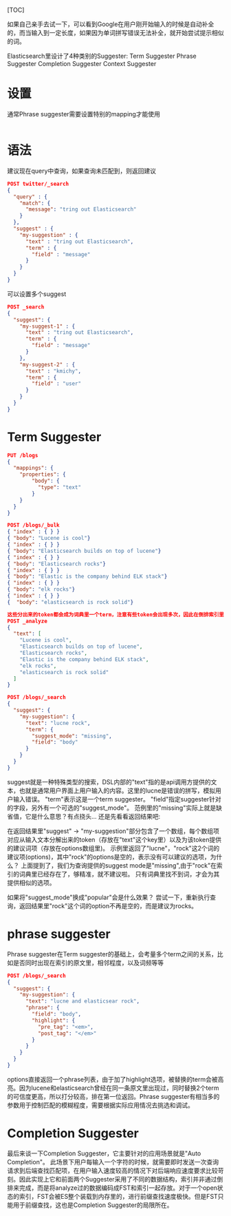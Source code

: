 [TOC]

如果自己亲手去试一下，可以看到Google在用户刚开始输入的时候是自动补全的，而当输入到一定长度，如果因为单词拼写错误无法补全，就开始尝试提示相似的词。

Elasticsearch里设计了4种类别的Suggester:
Term Suggester
Phrase Suggester
Completion Suggester
Context Suggester


# 设置
通常Phrase suggester需要设置特别的mapping才能使用
```json

```
# 语法
建议现在query中查询，如果查询未匹配到，则返回建议
```json
POST twitter/_search
{
  "query" : {
    "match": {
      "message": "tring out Elasticsearch"
    }
  },
  "suggest" : {
    "my-suggestion" : {
      "text" : "tring out Elasticsearch",
      "term" : {
        "field" : "message"
      }
    }
  }
}
```
可以设置多个suggest
```json
POST _search
{
  "suggest": {
    "my-suggest-1" : {
      "text" : "tring out Elasticsearch",
      "term" : {
        "field" : "message"
      }
    },
    "my-suggest-2" : {
      "text" : "kmichy",
      "term" : {
        "field" : "user"
      }
    }
  }
}
```

# Term Suggester
```json
PUT /blogs
{
  "mappings": {
    "properties": {
        "body": {
          "type": "text"
        }
    }
  }
}

POST /blogs/_bulk
{ "index" : { } }
{ "body": "Lucene is cool"}
{ "index" : { } }
{ "body": "Elasticsearch builds on top of lucene"}
{ "index" : { } }
{ "body": "Elasticsearch rocks"}
{ "index" : { } }
{ "body": "Elastic is the company behind ELK stack"}
{ "index" : { } }
{ "body": "elk rocks"}
{ "index" : { } }
{  "body": "elasticsearch is rock solid"}

这些分出来的token都会成为词典里一个term，注意有些token会出现多次，因此在倒排索引里记录的词频会比较高，同时记录的还有这些token在原文档里的偏移量和相对位置信息。
POST _analyze
{
  "text": [
    "Lucene is cool",
    "Elasticsearch builds on top of lucene",
    "Elasticsearch rocks",
    "Elastic is the company behind ELK stack",
    "elk rocks",
    "elasticsearch is rock solid"
  ]
}

POST /blogs/_search
{
  "suggest": {
    "my-suggestion": {
      "text": "lucne rock",
      "term": {
        "suggest_mode": "missing",
        "field": "body"
      }
    }
  }
}
```
suggest就是一种特殊类型的搜索，DSL内部的"text"指的是api调用方提供的文本，也就是通常用户界面上用户输入的内容。这里的lucne是错误的拼写，模拟用户输入错误。 "term"表示这是一个term suggester。 "field"指定suggester针对的字段，另外有一个可选的"suggest_mode"。 范例里的"missing"实际上就是缺省值，它是什么意思？有点挠头... 还是先看看返回结果吧:


在返回结果里"suggest" -> "my-suggestion"部分包含了一个数组，每个数组项对应从输入文本分解出来的token（存放在"text"这个key里）以及为该token提供的建议词项（存放在options数组里)。  示例里返回了"lucne"，"rock"这2个词的建议项(options)，其中"rock"的options是空的，表示没有可以建议的选项，为什么？ 上面提到了，我们为查询提供的suggest mode是"missing",由于"rock"在索引的词典里已经存在了，够精准，就不建议啦。 只有词典里找不到词，才会为其提供相似的选项。

如果将"suggest_mode"换成"popular"会是什么效果？
尝试一下，重新执行查询，返回结果里"rock"这个词的option不再是空的，而是建议为rocks。


# phrase suggester
Phrase suggester在Term suggester的基础上，会考量多个term之间的关系，比如是否同时出现在索引的原文里，相邻程度，以及词频等等
```json
POST /blogs/_search
{
  "suggest": {
    "my-suggestion": {
      "text": "lucne and elasticsear rock",
      "phrase": {
        "field": "body",
        "highlight": {
          "pre_tag": "<em>",
          "post_tag": "</em>"
        }
      }
    }
  }
}
```
options直接返回一个phrase列表，由于加了highlight选项，被替换的term会被高亮。因为lucene和elasticsearch曾经在同一条原文里出现过，同时替换2个term的可信度更高，所以打分较高，排在第一位返回。Phrase suggester有相当多的参数用于控制匹配的模糊程度，需要根据实际应用情况去挑选和调试。

# Completion Suggester
最后来谈一下Completion Suggester，它主要针对的应用场景就是"Auto Completion"。 此场景下用户每输入一个字符的时候，就需要即时发送一次查询请求到后端查找匹配项，在用户输入速度较高的情况下对后端响应速度要求比较苛刻。因此实现上它和前面两个Suggester采用了不同的数据结构，索引并非通过倒排来完成，而是将analyze过的数据编码成FST和索引一起存放。对于一个open状态的索引，FST会被ES整个装载到内存里的，进行前缀查找速度极快。但是FST只能用于前缀查找，这也是Completion Suggester的局限所在。


